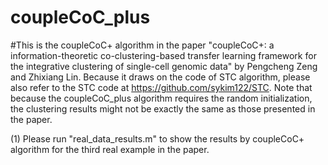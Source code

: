 # coupleCoC_plus
#This is the coupleCoC+ algorithm in the paper "coupleCoC+: a information-theoretic co-clustering-based transfer learning framework for the integrative clustering of single-cell genomic data" by Pengcheng Zeng and Zhixiang Lin. Because it draws on the code of STC algorithm, please also refer to the STC code at https://github.com/sykim122/STC. Note that because the coupleCoC_plus algorithm requires the random initialization, the clustering results might not be exactly the same as those presented in the paper.

(1) Please run "real_data_results.m" to show the results by coupleCoC+ algorithm for the third real example in the paper.
